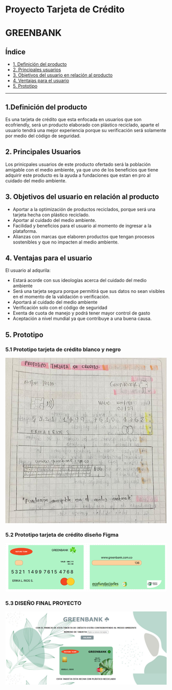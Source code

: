 
# Proyecto Tarjeta de Crédito
# **GREENBANK**

## Índice

* [1. Definición del producto](#1-definición-del-producto)
* [2. Principales usuarios](#2-princiaples-usuarios)
* [3. Objetivos del usuario en relación al producto](#3-objetivos-producto)
* [4. Ventajas para el usuario](#4-ventajas-usuario)
* [5. Prototipo](#5-prototipo)

***

## **1.Definición del producto**

Es una tarjeta de crédito que esta enfocada en usuarios que son ecofriendly, será un producto elaborado con plástico reciclado, aparte el usuario tendrá una mejor experiencia porque su verificación será solamente por medio del código de seguridad. 

## **2. Principales Usuarios**

Los prinicpales usuarios de este producto ofertado será la población amigable con el medio ambiente, ya que uno de los beneficios que tiene adquirir este producto es la ayuda a fundaciones que estan en pro al cuidado del medio ambiente. 

## **3. Objetivos del usuario en relación al producto**

- Aportar a la optimización de productos reciclados, porque será una tarjeta hecha con plástico reciclado.
- Aportar al cuidado del medio ambiente.
- Facilidad y beneficios para el usuario al momento de ingresar a la plataforma.
- Alianzas con marcas que elaboren productos que tengan procesos sostenibles y que no impacten al medio ambiente.

## **4. Ventajas para el usuario**

El usuario al adqurila:
- Estará acorde con sus ideologías acerca del cuidado del medio ambiente
- Será una tarjeta segura porque permitirá que sus datos no sean visibles en el momento de la validación o verificación.
- Aportará al cuidado del medio ambiente
- Verificación solo con el código de seguridad
- Exenta de cuota de manejo y podrá tener mayor control de gasto
- Aceptación a nivel mundial ya que contribuye a una buena causa.

## **5. Prototipo**

### **5.1 Prototipo tarjeta de crédito blanco y negro**

![Prototipo blanco y negro](./src/img/prototipo-tdc.jpeg)

### **5.2 Prototipo tarjeta de crédito diseño Figma**

![Prototipo blanco y negro](./src//img/prototipotdcfigma.png)

### **5.3 DISEÑO FINAL PROYECTO**

![Prototipo final TDC](./src/img/Prototipo-final-tdc.png)
